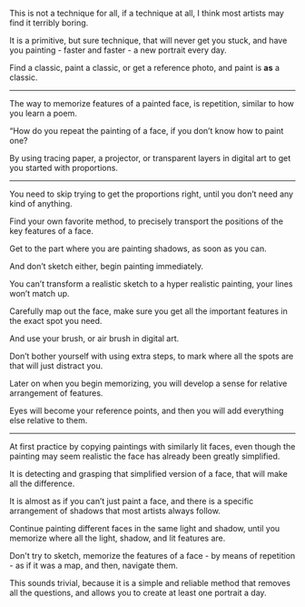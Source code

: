 This is not a technique for all, if a technique at all,
I think most artists may find it terribly boring.

It is a primitive, but sure technique,
that will never get you stuck, and have you painting - faster and faster - a new portrait every day.

Find a classic, paint a classic,
or get a reference photo, and paint is __as__ a classic.

---

The way to memorize features of a painted face,
is repetition, similar to how you learn a poem.

“How do you repeat the painting of a face,
if you don’t know how to paint one?

By using tracing paper, a projector,
or transparent layers in digital art to get you started with proportions.

---

You need to skip trying to get the proportions right,
until you don’t need any kind of anything.

Find your own favorite method,
to precisely transport the positions of the key features of a face.

Get to the part where you are painting shadows,
as soon as you can.

And don’t sketch either,
begin painting immediately.

You can’t transform a realistic sketch
to a hyper realistic painting, your lines won’t match up.

Carefully map out the face,
make sure you get all the important features in the exact spot you need.

And use your brush,
or air brush in digital art.

Don’t bother yourself with using extra steps,
to mark where all the spots are that will just distract you.

Later on when you begin memorizing,
you will develop a sense for relative arrangement of features.

Eyes will become your reference points,
and then you will add everything else relative to them.

---

At first practice by copying paintings with similarly lit faces,
even though the painting may seem realistic the face has already been greatly simplified.

It is detecting and grasping that simplified version of a face,
that will make all the difference.

It is almost as if you can’t just paint a face,
and there is a specific arrangement of shadows that most artists always follow.

Continue painting different faces in the same light and shadow,
until you memorize where all the light, shadow, and lit features are.

Don't try to sketch, memorize the features of a face - by means of repetition - as if it was a map,
and then, navigate them.

This sounds trivial, because it is a simple and reliable method that removes all the questions,
and allows you to create at least one portrait a day.

